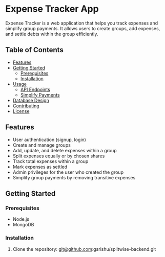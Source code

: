 # Expense Tracker App

Expense Tracker is a web application that helps you track expenses and simplify group payments. It allows users to create groups, add expenses, and settle debts within the group efficiently.

## Table of Contents

- [Features](#features)
- [Getting Started](#getting-started)
  - [Prerequisites](#prerequisites)
  - [Installation](#installation)
- [Usage](#usage)
  - [API Endpoints](#api-endpoints)
  - [Simplify Payments](#simplify-payments)
- [Database Design](#database-design)
- [Contributing](#contributing)
- [License](#license)

## Features

- User authentication (signup, login)
- Create and manage groups
- Add, update, and delete expenses within a group
- Split expenses equally or by chosen shares
- Track total expenses within a group
- Mark expenses as settled
- Admin privileges for the user who created the group
- Simplify group payments by removing transitive expenses

## Getting Started

### Prerequisites

- Node.js
- MongoDB

### Installation

1. Clone the repository:
   git@github.com:gsrishu/splitwise-backend.git

